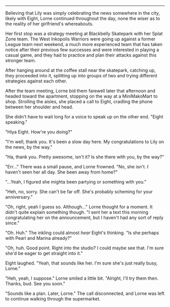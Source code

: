 ***

Believing that Lily was simply celebrating the news somewhere in the city, likely with Eight, Lorne continued throughout the day, none the wiser as to the reality of her girlfriend's whereabouts.

Her first stop was a strategy meeting at Blackbelly Skatepark with her Splat Zone team. The West Inkopolis Warriors were going up against a former League team next weekend, a much more experienced team that has taken notice after their previous few successes and were interested in playing a casual game, and they had to practice and plan their attacks against this stronger team.

After hanging around at the coffee stall near the skatepark, catching up, they proceeded into it, splitting up into groups of two and trying different strategies against each other.

After the team meeting, Lorne bid them farewell later that afternoon and headed toward the apartment, stopping on the way at a MiniMakoMart to shop. Strolling the aisles, she placed a call to Eight, cradling the phone between her shoulder and head.

She didn't have to wait long for a voice to speak up on the other end. "Eight speaking."

"Hiya Eight. How're you doing?"

"I'm well, thank you. It's been a slow day here. My congratulations to Lily on the news, by the way."

"Ha, thank you. Pretty awesome, isn't it? Is she there with you, by the way?"

"Err..." There was a small pause, and Lorne frowned. "No, she isn't. I haven't seen her all day. She been away from home?"

"...Yeah, I figured she mighta been partying or something with you."

"Heh, no, sorry. She can't be far off. She's probably scheming for your anniversary."

"Oh, right, yeah I guess so. Although..." Lorne thought for a moment. It didn't quite explain something though. "I sent her a text this morning congratulating her on the announcement, but I haven't had any sort of reply since."

"Oh. Huh." The inkling could almost *hear* Eight's thinking. "Is she perhaps with Pearl and Marina already?"

"Oh, huh. Good point. Right into the studio? I could maybe see that. I'm sure she'd be eager to get straight into it."

Eight laughed. "Yeah, that sounds like her. I'm sure she's just really busy, Lorne."

"Heh, yeah, I suppose." Lorne smiled a little bit. "Alright, I'll try them then. Thanks, bud. See you soon."

"Sounds like a plan. Later, Lorne." The call disconnected, and Lorne was left to continue walking through the supermarket.